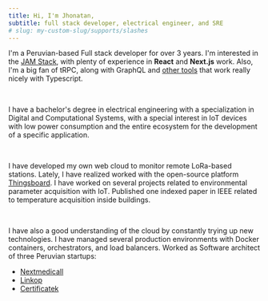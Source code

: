 ```yaml
---
title: Hi, I'm Jhonatan,
subtitle: full stack developer, electrical engineer, and SRE
# slug: my-custom-slug/supports/slashes
---
```


I'm a Peruvian-based Full stack developer for over 3 years. I'm interested in the [JAM Stack][p1], with plenty of experience in **React** and **Next.js** work. Also, I'm a big fan of tRPC, along with GraphQL and [other tools][p2] that work really nicely with Typescript.

<br />

I have a bachelor's degree in electrical engineering with a specialization in Digital and Computational Systems, with a special interest in IoT devices with low power consumption and the entire ecosystem for the development of a specific application.

<br />

I have developed my own web cloud to monitor remote LoRa-based stations. Lately, I have realized worked with the open-source platform [Thingsboard][p2]. I have worked on several projects related to environmental parameter acquisition with IoT. Published one indexed paper in IEEE related to temperature acquisition inside buildings.

<br />

I have also a good understanding of the cloud by constantly trying up new technologies. I
have managed several production environments with Docker containers, orchestrators, and
load balancers. Worked as Software architect of three Peruvian startups:

- [Nextmedicall][e1]
- [Linkop][e2]
- [Certificatek][e3]

<!-- Links -->

[p1]: https://google.com
[p2]: https://the-guild.dev/graphql/codegen
[p3]: https://thingsboard.io/
[e1]: https://nextmedicall.com
[e2]: https://linkop.pe
[e3]: https://certificatek.com
